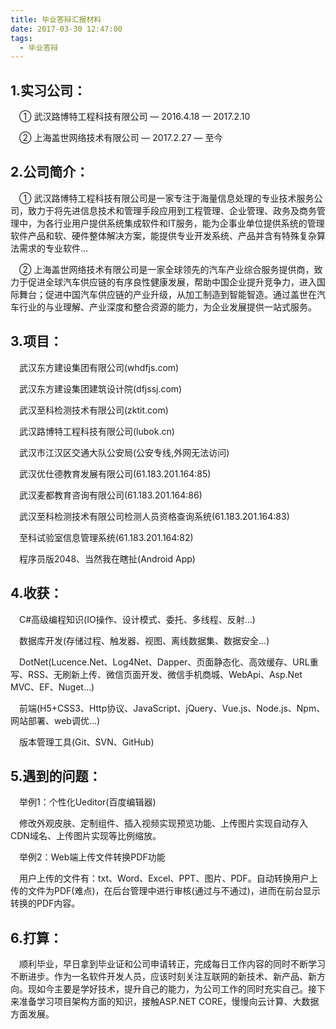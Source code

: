 ```yaml
---
title: 毕业答辩汇报材料
date: 2017-03-30 12:47:00
tags:
  - 毕业答辩
---
```


## 1.实习公司：
　① 武汉路博特工程科技有限公司 — 2016.4.18 — 2017.2.10

　② 上海盖世网络技术有限公司 — 2017.2.27 — 至今
## 2.公司简介：
　① 武汉路博特工程科技有限公司是一家专注于海量信息处理的专业技术服务公司，致力于将先进信息技术和管理手段应用到工程管理、企业管理、政务及商务管理中，为各行业用户提供系统集成软件和IT服务，能为企事业单位提供系统的管理软件产品和软、硬件整体解决方案，能提供专业开发系统、产品并含有特殊复杂算法需求的专业软件…

　② 上海盖世网络技术有限公司是一家全球领先的汽车产业综合服务提供商，致力于促进全球汽车供应链的有序良性健康发展，帮助中国企业提升竞争力，进入国际舞台；促进中国汽车供应链的产业升级，从加工制造到智能智造。通过盖世在汽车行业的与业理解、产业深度和整合资源的能力，为企业发展提供一站式服务。
<!--more-->
## 3.项目：
　武汉东方建设集团有限公司(whdfjs.com)

　武汉东方建设集团建筑设计院(dfjssj.com)

　武汉至科检测技术有限公司(zktit.com)

　武汉路博特工程科技有限公司(lubok.cn)

　武汉市江汉区交通大队公安局(公安专线,外网无法访问)

　武汉优仕德教育发展有限公司(61.183.201.164:85)

　武汉麦都教育咨询有限公司(61.183.201.164:86)

　武汉至科检测技术有限公司检测人员资格查询系统(61.183.201.164:83)

　至科试验室信息管理系统(61.183.201.164:82)

　程序员版2048、当然我在瞎扯(Android App)
## 4.收获：
　C#高级编程知识(IO操作、设计模式、委托、多线程、反射…)

　数据库开发(存储过程、触发器、视图、离线数据集、数据安全…)

　DotNet(Lucence.Net、Log4Net、Dapper、页面静态化、高效缓存、URL重写、RSS、无刷新上传、微信页面开发、微信手机商城、WebApi、Asp.Net MVC、EF、Nuget…)

　前端(H5+CSS3、Http协议、JavaScript、jQuery、Vue.js、Node.js、Npm、网站部署、web调优…)

　版本管理工具(Git、SVN、GitHub)
## 5.遇到的问题：
　举例1：个性化Ueditor(百度编辑器)

　修改外观皮肤、定制组件、插入视频实现预览功能、上传图片实现自动存入CDN域名、上传图片实现等比例缩放。

　举例2：Web端上传文件转换PDF功能

　用户上传的文件有：txt、Word、Excel、PPT、图片、PDF。自动转换用户上传的文件为PDF(难点)，在后台管理中进行审核(通过与不通过)，进而在前台显示转换的PDF内容。
## 6.打算：
　顺利毕业，早日拿到毕业证和公司申请转正，完成每日工作内容的同时不断学习不断进步。作为一名软件开发人员，应该时刻关注互联网的新技术、新产品、新方向。现如今主要是学好技术，提升自己的能力，为公司工作的同时充实自己。接下来准备学习项目架构方面的知识，接触ASP.NET CORE，慢慢向云计算、大数据方面发展。
